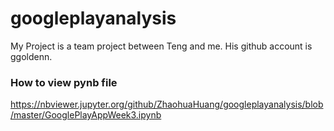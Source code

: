 # googleplayanalysis
My Project is a team project between Teng and me. His github account is ggoldenn.

### How to view pynb file
https://nbviewer.jupyter.org/github/ZhaohuaHuang/googleplayanalysis/blob/master/GooglePlayAppWeek3.ipynb
